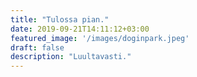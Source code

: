 ```yaml
---
title: "Tulossa pian."
date: 2019-09-21T14:11:12+03:00
featured_image: '/images/doginpark.jpeg'
draft: false
description: "Luultavasti."
---
```


